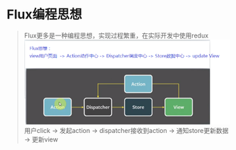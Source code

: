 # Flux编程思想
> Flux更多是一种编程思想，实现过程繁重，在实际开发中使用redux
![](static/Flux.png)
用户click -> 发起action -> dispatcher接收到action -> 通知store更新数据 -> 更新view